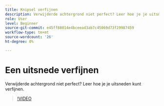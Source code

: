 ```yaml
---
title: Knipsel verfijnen
description: Verwijderde achtergrond niet perfect? Leer hoe je je uitsneden kunt verfijnen
role: User
level: Beginner
source-git-commit: e45ff88014e4bceea43ab7c45069d73f29987459
workflow-type: tm+mt
source-wordcount: '26'
ht-degree: 0%

---
```


# Een uitsnede verfijnen

Verwijderde achtergrond niet perfect? Leer hoe je je uitsneden kunt verfijnen.

>[!VIDEO](https://video.tv.adobe.com/v/3420221?quality=12&learn=on&hidetitle=true)

